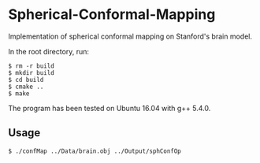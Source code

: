 # Spherical-Conformal-Mapping
Implementation of spherical conformal mapping on Stanford's brain model.

In the root directory, run:
```
$ rm -r build
$ mkdir build
$ cd build
$ cmake ..
$ make
```

The program has been tested on Ubuntu 16.04 with g++ 5.4.0.

## Usage
```
$ ./confMap ../Data/brain.obj ../Output/sphConfOp
```
